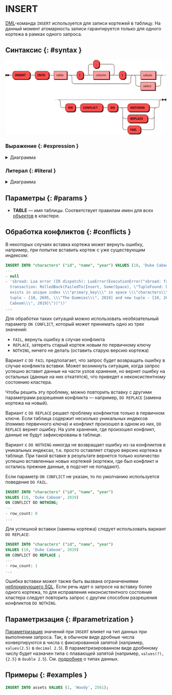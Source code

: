# INSERT

[DML](dml.md)-команда `INSERT` используется для записи кортежей в
таблицу. На данный момент атомарность записи гарантируется только для
одного кортежа в рамках одного запроса.

## Синтаксис {: #syntax }

![Insert](../../images/ebnf/insert.svg)

### Выражение {: #expression }

<details><summary>Диаграмма</summary><p>
![Expression](../../images/ebnf/expression.svg)
</p></details>

### Литерал {: #literal }

<details><summary>Диаграмма</summary><p>
![Literal](../../images/ebnf/literal.svg)
</p></details>

## Параметры {: #params }

* **TABLE** — имя таблицы. Соответствует правилам имен для всех
  [объектов](object.md) в кластере.

## Обработка конфликтов {: #conflicts }

В некоторых случаях вставка кортежа может вернуть ошибку, например, при
попытке вставить кортеж с уже существующим индексом:

```sql
INSERT INTO "characters" ("id", "name", "year") VALUES (10, 'Duke Caboom', 2019);
---
- null
- 'sbroad: Lua error (IR dispatch): LuaError(ExecutionError("sbroad: failed to create
  transaction: RolledBack(FailedTo(Insert, Some(Space), \"TupleFound: Duplicate key
  exists in unique index \\\"primary_key\\\" in space \\\"characters\\\" with old
  tuple - [10, 2695, \\\"The Dummies\\\", 2019] and new tuple - [10, 2695, \\\"Duke
  Caboom\\\", 2019]\"))"))'
...
```

Для обработки таких ситуаций можно использовать необязательный параметр
`ON CONFLICT`, который может принимать одно из трех значений:

- `FAIL`, вернуть ошибку в случае конфликта
- `REPLACE`, затереть старый кортеж новым по первичному ключу
- `NOTHING`, ничего не делать (оставить старую версию кортежа)

Вариант с `DO FAIL` предполагает, что запрос будет возвращать ошибку в
случае конфликта вставки. Может возникнуть ситуация, когда запрос
успешно вставит данные на части узлов хранения, но вернет ошибку на
остальных (данные на них откатятся), что приведет к неконсистентному
состоянию кластера.

Чтобы решить эту проблему, можно повторить вставку с другими параметрами
разрешения конфликта — например, `DO REPLACE` (замена кортежа на новый).

Вариант с `DO REPLACE` решает проблему конфликтов только в первичном
ключе. Если таблица содержит несколько уникальных индексов (помимо
первичного ключа) и конфликт произошел в одном из них, `DO REPLACE`
вернет ошибку. На узле хранения, где произошел конфликт, данные не будут
зафиксированы в таблице.

Вариант с `DO NOTHING` никогда не возвращает ошибку из-за конфликтов в
уникальных индексах, т.к. просто оставляет старую версию кортежа в
таблице. При такой вставке в результате вернется только количество
успешно вставленных новых кортежей (кортежи, где был конфликт и остались
прежние данные, в подсчет не попадают).

Если параметр `ON CONFLICT` не указан, то по умолчанию используется
поведение `DO FAIL`.

```sql
INSERT INTO "characters" ("id", "name", "year")
VALUES (10, 'Duke Caboom', 2019)
ON CONFLICT DO NOTHING;
---
- row_count: 0
...
```

Для успешной вставки (замены кортежа) следует использовать вариант `DO
REPLACE`:

```sql
INSERT INTO "characters" ("id", "name", "year")
VALUES (10, 'Duke Caboom', 2019)
ON CONFLICT DO REPLACE ;
---
- row_count: 1
...
```

Ошибка вставки может также быть вызвана ограничениями [неблокирующего
SQL](non_block.md). Если речь идет о запросе на вставку более одного
кортежа, то для исправления неконсистентного состояния кластера следует
повторить запрос с другим способом разрешения конфликтов `DO NOTHING`.

## Параметризация {: #parametrization }

[Параметризация](parametrization.md) значений при `INSERT` влияет на тип
данных при выполнении запроса. Так, в обычном виде дробные числа
конвертируются в числа с фиксированной запятой (например, `values(2.5)`
в `decimal 2.5`). В параметризированном виде дробнному числу будет
назначен типа с плавающей запятой (например, `values(?), {2.5}` в
`double 2.5`). См. [подробнее](../sql_types.md) о типах данных.

## Примеры {: #examples }

```sql
INSERT INTO assets VALUES (1, 'Woody', 2561);
```
